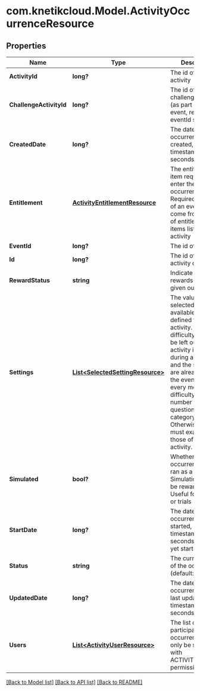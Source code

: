 # com.knetikcloud.Model.ActivityOccurrenceResource
## Properties

Name | Type | Description | Notes
------------ | ------------- | ------------- | -------------
**ActivityId** | **long?** | The id of the activity | 
**ChallengeActivityId** | **long?** | The id of the challenge activity (as part of the event, required if eventId set) | [optional] 
**CreatedDate** | **long?** | The date this occurrence was created, unix timestamp in seconds | [optional] 
**Entitlement** | [**ActivityEntitlementResource**](ActivityEntitlementResource.md) | The entitlement item required to enter the occurrence. Required if not part of an event. Must come from the set of entitlement items listed in the activity | [optional] 
**EventId** | **long?** | The id of the event | [optional] 
**Id** | **long?** | The id of the activity occurrence | [optional] 
**RewardStatus** | **string** | Indicate if the rewards have been given out already | [optional] 
**Settings** | [**List&lt;SelectedSettingResource&gt;**](SelectedSettingResource.md) | The values selected from the available settings defined for the activity. Ex: difficulty: hard. Can be left out if the activity is played during an event and the settings are already set at the event level. Ex: every monday, difficulty: hard, number of questions: 10, category: sport. Otherwise, the set must exactly match those of the activity. | [optional] 
**Simulated** | **bool?** | Whether this occurrence will be ran as a simulation. Simulations will not be rewarded. Useful for bot play or trials | [optional] 
**StartDate** | **long?** | The date this occurrence was started, unix timestamp in seconds. null if not yet started | [optional] 
**Status** | **string** | The current status of the occurrence (default: OPEN) | [optional] 
**UpdatedDate** | **long?** | The date this occurrence was last updated, unix timestamp in seconds | [optional] 
**Users** | [**List&lt;ActivityUserResource&gt;**](ActivityUserResource.md) | The list of users participating in this occurrence. Can only be set directly with ACTIVITIES_ADMIN permission | [optional] 

[[Back to Model list]](../README.md#documentation-for-models) [[Back to API list]](../README.md#documentation-for-api-endpoints) [[Back to README]](../README.md)

